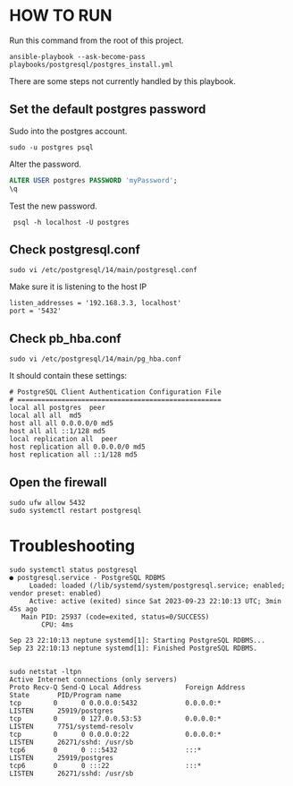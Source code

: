 # HOW TO RUN

Run this command from the root of this project.

```shell
ansible-playbook --ask-become-pass playbooks/postgresql/postgres_install.yml
```

There are some steps not currently handled by this playbook. 

## Set the default postgres password

Sudo into the postgres account.

```shell
sudo -u postgres psql
```

Alter the password.

```sql
ALTER USER postgres PASSWORD 'myPassword';
\q
```

Test the new password.

```shell
 psql -h localhost -U postgres
```

## Check postgresql.conf

```shell
sudo vi /etc/postgresql/14/main/postgresql.conf
```

Make sure it is listening to the host IP

```shell
listen_addresses = '192.168.3.3, localhost'
port = '5432'
```

## Check pb_hba.conf

```shell
sudo vi /etc/postgresql/14/main/pg_hba.conf
```

It should contain these settings:

```text
# PostgreSQL Client Authentication Configuration File
# ===================================================
local all postgres  peer
local all all  md5
host all all 0.0.0.0/0 md5
host all all ::1/128 md5
local replication all  peer
host replication all 0.0.0.0/0 md5
host replication all ::1/128 md5
```

## Open the firewall

```shell
sudo ufw allow 5432 
sudo systemctl restart postgresql
```

# Troubleshooting

```shell
sudo systemctl status postgresql
● postgresql.service - PostgreSQL RDBMS
     Loaded: loaded (/lib/systemd/system/postgresql.service; enabled; vendor preset: enabled)
     Active: active (exited) since Sat 2023-09-23 22:10:13 UTC; 3min 45s ago
   Main PID: 25937 (code=exited, status=0/SUCCESS)
        CPU: 4ms

Sep 23 22:10:13 neptune systemd[1]: Starting PostgreSQL RDBMS...
Sep 23 22:10:13 neptune systemd[1]: Finished PostgreSQL RDBMS.


```

```shell
sudo netstat -ltpn
Active Internet connections (only servers)
Proto Recv-Q Send-Q Local Address           Foreign Address         State       PID/Program name    
tcp        0      0 0.0.0.0:5432            0.0.0.0:*               LISTEN      25919/postgres      
tcp        0      0 127.0.0.53:53           0.0.0.0:*               LISTEN      7751/systemd-resolv 
tcp        0      0 0.0.0.0:22              0.0.0.0:*               LISTEN      26271/sshd: /usr/sb 
tcp6       0      0 :::5432                 :::*                    LISTEN      25919/postgres      
tcp6       0      0 :::22                   :::*                    LISTEN      26271/sshd: /usr/sb 

```


